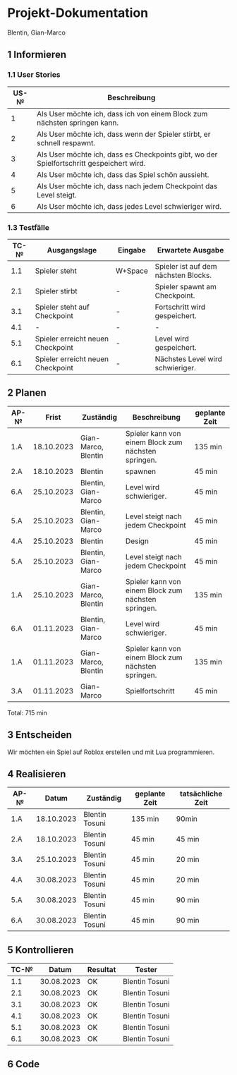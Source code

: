 # Projekt-Dokumentation

Blentin, Gian-Marco

## 1 Informieren

### 1.1 User Stories



| US-№ |   Beschreibung                       |
| ---- |   ---------------------------------- |
| 1     | Als User möchte ich, dass ich von einem Block zum nächsten springen kann.                                     |
| 2    | Als User möchte ich, dass wenn der Spieler stirbt, er schnell respawnt.                           |
| 3     | Als User möchte ich, dass es Checkpoints gibt, wo der Spielfortschritt gespeichert wird.                |
| 4    | Als User möchte ich, dass das Spiel schön aussieht.              |
| 5    | Als User möchte ich, dass nach jedem Checkpoint das Level steigt.              |
| 6  | Als User möchte ich, dass jedes Level schwieriger wird.              |
### 1.3 Testfälle

| TC-№ | Ausgangslage | Eingabe | Erwartete Ausgabe |
| ---- | ------------ | ------- | ----------------- |
| 1.1  |Spieler steht|W+Space|Spieler ist auf dem nächsten Blocks.        |
| 2.1 |Spieler stirbt |-         |Spieler spawnt am Checkpoint.               |
|3.1 |Spieler steht auf Checkpoint | -      |Fortschritt wird gespeichert.          |
|4.1 |- | -      |-        |
|5.1 |Spieler erreicht neuen Checkpoint | -      |Level wird gespeichert.        |
|6.1 |Spieler erreicht neuen Checkpoint  | -      |Nächstes Level wird schwieriger.       |

## 2 Planen

| AP-№ | Frist | Zuständig | Beschreibung | geplante Zeit |
| ---- | ----- | --------- | ------------ | ------------- |
| 1.A  |18.10.2023|Gian-Marco, Blentin|Spieler kann von einem Block zum nächsten springen.| 135 min              |
| 2.A  |18.10.2023|Blentin| spawnen            |    45 min           |
| 6.A  |25.10.2023|Blentin, Gian-Marco| Level wird schwieriger.          |    45 min           |
| 5.A  |25.10.2023|Blentin, Gian-Marco| Level steigt nach jedem Checkpoint            |    45 min           |
| 4.A  |25.10.2023|Blentin| Design           |    45 min           |
| 5.A  |25.10.2023|Blentin, Gian-Marco| Level steigt nach jedem Checkpoint            |    45 min           |
| 1.A  |25.10.2023|Gian-Marco, Blentin|Spieler kann von einem Block zum nächsten springen.| 135 min              |
| 6.A  |01.11.2023|Blentin, Gian-Marco| Level wird schwieriger.          |    45 min           |
| 1.A  |01.11.2023|Gian-Marco, Blentin|Spieler kann von einem Block zum nächsten springen.| 135 min              |
| 3.A  |01.11.2023|Gian-Marco| Spielfortschritt        |    45 min           |

Total: 715 min



## 3 Entscheiden
Wir möchten ein Spiel auf Roblox erstellen und mit Lua programmieren.




## 4 Realisieren

| AP-№ | Datum | Zuständig | geplante Zeit | tatsächliche Zeit |
| ---- | ----- | --------- | ------------- | ----------------- |
| 1.A  | 18.10.2023|Blentin Tosuni|135 min  | 90min                    |
| 2.A  |18.10.2023       | Blentin Tosuni          |45 min               | 45 min                  |
| 3.A  |25.10.2023       | Blentin Tosuni          |45 min               | 20 min                  |
| 4.A  |30.08.2023       | Blentin Tosuni          |45 min               | 20 min                  |
| 5.A  |30.08.2023       | Blentin Tosuni          |45 min               | 90 min                  |
| 6.A  |30.08.2023       | Blentin Tosuni          |45 min               | 90 min                  |

## 5 Kontrollieren

| TC-№ | Datum | Resultat | Tester |
| ---- | ----- | -------- | ------ |
| 1.1  |30.08.2023|OK |Blentin Tosuni        |
| 2.1  |30.08.2023|OK |Blentin Tosuni        |
| 3.1  |30.08.2023|OK |Blentin Tosuni        |
| 4.1  |30.08.2023|OK |Blentin Tosuni        |
| 5.1  |30.08.2023|OK |Blentin Tosuni        |
| 6.1  |30.08.2023|OK |Blentin Tosuni        |



## 6 Code
